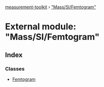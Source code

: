 [measurement-toolkit](../README.md) › ["Mass/SI/Femtogram"](_mass_si_femtogram_.md)

# External module: "Mass/SI/Femtogram"

## Index

### Classes

* [Femtogram](../classes/_mass_si_femtogram_.femtogram.md)
